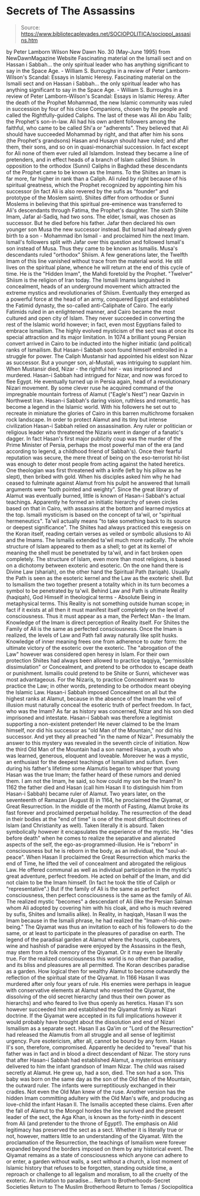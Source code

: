 # Secrets of The Assassins

> Source: https://www.bibliotecapleyades.net/SOCIOPOLITICA/sociopol_assasins.htm

by Peter Lamborn Wilson
New Dawn No. 30
(May-June 1995)
from NewDawnMagazine Website
Fascinating material on the Ismaili sect and on Hassan i Sabbah... the only spiritual leader who has anything significant to say in the Space Age. - William S. Burroughs in a review of Peter Lamborn-Wilson's Scandal: Essays in Islamic Heresy.
Fascinating material on the Ismaili sect
and on Hassan i Sabbah...
the only spiritual leader who has
anything significant to say in the Space Age. - William S. Burroughs
in a review of Peter Lamborn-Wilson's
Scandal: Essays in Islamic Heresy.
After the death of the Prophet Mohammad, the new Islamic community was ruled in succession by four of his close Companions, chosen by the people and called the Rightfully-guided Caliphs. The last of these was Ali ibn Abu Talib; the Prophet's son-in-law. Ali had his own ardent followers among the faithful, who came to be called Shi'a or "adherents".
They believed that Ali should have succeeded Mohammad by right, and that after him his sons (the Prophet's grandsons) Hasan and Husayn should have ruled; and after them, their sons, and so on in quasi-monarchial succession. In fact except for Ali none of them ever ruled all Islamdom. Instead they became a line of pretenders, and in effect heads of a branch of Islam called Shiism. In opposition to the orthodox (Sunni) Caliphs in Baghdad these descendants of the Prophet came to be known as the Imams. To the Shiites an Imam is far more, far higher in rank than a Caliph. Ali ruled by right because of his spiritual greatness, which the Prophet recognized by appointing him his successor (in fact Ali is also revered by the sufis as "founder" and prototype of the Moslem saint). Shiites differ from orthodox or Sunni Moslems in believing that this spiritual pre-eminence was transferred to Ali's descendants through Fatima, the Prophet's daughter. The sixth Shiite Imam, Jafar al-Sadiq, had two sons. The elder, Ismail, was chosen as successor. But he died before his father. Jafar then declared his own younger son Musa the new successor instead. But Ismail had already given birth to a son - Mohammad ibn Ismail - and proclaimed him the next Imam. Ismail's followers split with Jafar over this question and followed Ismail's son instead of Musa. Thus they came to be known as Ismailis. Musa's descendants ruled "orthodox" Shiism. A few generations later, the Twelfth Imam of this line vanished without trace from the material world. He still lives on the spiritual plane, whence he will return at the end of this cycle of time. He is the "Hidden Imam", the Mahdi foretold by the Prophet. "Twelver" Shiism is the religion of Iran today. The Ismaili Imams languished in concealment, heads of an underground movement which attracted the extreme mystics and revolutionaries of Shiism. Eventually they emerged as a powerful force at the head of an army, conquered Egypt and established the Fatimid dynasty, the so-called anti-Caliphate of Cairo. The early Fatimids ruled in an enlightened manner, and Cairo became the most cultured and open city of Islam. They never succeeded in converting the rest of the Islamic world however; in fact, even most Egyptians failed to embrace Ismailism. The highly evolved mysticism of the sect was at once its special attraction and its major limitation. In 1074 a brilliant young Persian convert arrived in Cairo to be inducted into the higher initiatic (and political) ranks of Ismailism.
But Hasan-i Sabbah soon found himself embroiled in a struggle for power. The Caliph Mustansir had appointed his eldest son Nizar as successor. But a younger son, al-Mustali, was intriguing to supplant him. When Mustansir died, Nizar - the rightful heir - was imprisoned and murdered. Hasan-i Sabbah had intrigued for Nizar, and now was forced to flee Egypt. He eventually turned up in Persia again, head of a revolutionary Nizari movement. By some clever ruse he acquired command of the impregnable mountain fortress of Alamut ("Eagle's Nest") near Qazvin in Northwest Iran. Hasan-i Sabbah's daring vision, ruthless and romantic, has become a legend in the Islamic world. With his followers he set out to recreate in miniature the glories of Cairo in this barren multichrome forsaken rock landscape. In order to protect Alamut and its tiny but intense civilization Hasan-i Sabbah relied on assassination. Any ruler or politician or religious leader who threatened the Nizaris went in danger of a fanatic's dagger. In fact Hasan's first major publicity coup was the murder of the Prime Minister of Persia, perhaps the most powerful man of the era (and according to legend, a childhood friend of Sabbah's). Once their fearful reputation was secure, the mere threat of being on the eso-terrorist hit-list was enough to deter most people from acting against the hated heretics. One theologian was first threatened with a knife (left by his pillow as he slept), then bribed with gold. When his disciples asked him why he had ceased to fulminate against Alamut from his pulpit he answered that Ismaili arguments were "both pointed and weighty". Since the great library of Alamut was eventually burned, little is known of Hasan-i Sabbah's actual teachings. Apparently he formed an initiatic hierarchy of seven circles based on that in Cairo, with assassins at the bottom and learned mystics at the top. Ismaili mysticism is based on the concept of ta'wil, or "spiritual hermeneutics".
Ta'wil actually means "to take something back to its source or deepest significance". The Shiites had always practiced this exegesis on the Koran itself, reading certain verses as veiled or symbolic allusions to Ali and the Imams. The Ismailis extended ta'wil much more radically. The whole structure of Islam appeared to them as a shell; to get at its kernel of meaning the shell must be penetrated by ta'wil, and in fact broken open completely. The structure of Islam, even more than most religions, is based on a dichotomy between exoteric and esoteric. On the one hand there is Divine Law (shariah), on the other hand the Spiritual Path (tariqah).
Usually the Path is seen as the esoteric kernel and the Law as the exoteric shell. But to Ismailism the two together present a totality which in its turn becomes a symbol to be penetrated by ta'wil. Behind Law and Path is ultimate Reality (haqiqah), God Himself in theological terms - Absolute Being in metaphysical terms. This Reality is not something outside human scope; in fact if it exists at all then it must manifest itself completely on the level of consciousness. Thus it must appear as a man, the Perfect Man - the Imam. Knowledge of the Imam is direct perception of Reality itself. For Shiites the Family of Ali is the same as perfected consciousness. Once the Imam is realized, the levels of Law and Path fall away naturally like split husks. Knowledge of inner meaning frees one from adherence to outer form: the ultimate victory of the esoteric over the exoteric. The "abrogation of the Law" however was considered open heresy in Islam. For their own protection Shiites had always been allowed to practice taqqiya, "permissible dissimulation" or Concealment, and pretend to be orthodox to escape death or punishment. Ismailis could pretend to be Shiite or Sunni, whichever was most advantageous. For the Nizaris, to practice Concealment was to practice the Law; in other words, pretending to be orthodox meant obeying the Islamic Law. Hasan-i Sabbah imposed Concealment on all but the highest ranks at Alamut, because in the absence of the Imam the veil of illusion must naturally conceal the esoteric truth of perfect freedom. In fact, who was the Imam?
As far as history was concerned, Nizar and his son died imprisoned and intestate.
Hasan-i Sabbah was therefore a legitimist supporting a non-existent pretender! He never claimed to be the Imam himself, nor did his successor as "old Man of the Mountain," nor did his successor. And yet they all preached "in the name of Nizar". Presumably the answer to this mystery was revealed in the seventh circle of initiation. Now the third Old Man of the Mountain had a son named Hasan, a youth who was learned, generous, eloquent and loveable. Moreover he was a mystic, an enthusiast for the deepest teachings of Ismailism and sufism. Even during his father's lifetime some Alamutis began to whisper that young Hasan was the true Imam; the father heard of these rumors and denied them.
I am not the Imam, he said, so how could my son be the Imam? In 1162 the father died and Hasan (call him Hasan II to distinguish him from Hasan-i Sabbah) became ruler of Alamut. Two years later, on the seventeenth of Ramazan (August 8) in 1164, he proclaimed the Qiyamat, or Great Resurrection. In the middle of the month of Fasting, Alamut broke its fast forever and proclaimed perpetual holiday. The resurrection of the dead in their bodies at the "end of time" is one of the most difficult doctrines of Islam (and Christianity as well). Taken literally it is absurd. Taken symbolically however it encapsulates the experience of the mystic.
He "dies before death" when he comes to realize the separative and alienated aspects of the self, the ego-as-programmed-illusion. He is "reborn" in consciousness but he is reborn in the body, as an individual, the "soul-at-peace". When Hasan II proclaimed the Great Resurrection which marks the end of Time, he lifted the veil of concealment and abrogated the religious Law. He offered communal as well as individual participation in the mystic's great adventure, perfect freedom. He acted on behalf of the Imam, and did not claim to be the Imam himself. (In fact he took the title of Caliph or "representative".) But if the family of Ali is the same as perfect consciousness, then perfect consciousness is the same as the family of Ali. The realized mystic "becomes" a descendant of Ali (like the Persian Salman whom Ali adopted by covering him with his cloak, and who is much revered by sufis, Shiites and Ismailis alike). In Reality, in haqiqah, Hasan II was the Imam because in the Ismaili phrase, he had realized the "Imam-of-his-own-being." The Qiyamat was thus an invitation to each of his followers to do the same, or at least to participate in the pleasures of paradise on earth. The legend of the paradisal garden at Alamut where the houris, cupbearers, wine and hashish of paradise were enjoyed by the Assassins in the flesh, may stem from a folk memory of the Qiyamat. Or it may even be literally true. For the realized consciousness this world is no other than paradise, and its bliss and pleasures are all permitted.
The Koran describes paradise as a garden. How logical then for wealthy Alamut to become outwardly the reflection of the spiritual state of the Qiyamat. In 1166 Hasan II was murdered after only four years of rule. His enemies were perhaps in league with conservative elements at Alamut who resented the Qiyamat, the dissolving of the old secret hierarchy (and thus their own power as hierarchs) and who feared to live thus openly as heretics. Hasan II's son however succeeded him and established the Qiyamat firmly as Nizari doctrine. If the Qiyamat were accepted in its full implications however it would probably have brought about the dissolution and end of Nizari Ismailism as a separate sect. Hasan II as Qa'im or "Lord of the Resurrection" had released the Alamutis from all struggle and all sense of legitimist urgency. Pure esotericism, after all, cannot be bound by any form. Hasan II's son, therefore, compromised. Apparently he decided to "reveal" that his father was in fact and in blood a direct descendant of Nizar. The story runs that after Hasan-i Sabbah had established Alamut, a mysterious emissary delivered to him the infant grandson of Imam Nizar. The child was raised secretly at Alamut.
He grew up, had a son, died. The son had a son. This baby was born on the same day as the son of the Old Man of the Mountain, the outward ruler. The infants were surreptitiously exchanged in their cradles. Not even the Old Man knew of the ruse. Another version has the hidden Imam committing adultery with the Old Man's wife, and producing as love-child the infant Hasan II. The Ismailis accepted these claims.
Even after the fall of Alamut to the Mongol hordes the line survived and the present leader of the sect, the Aga Khan, is known as the forty-ninth in descent from Ali (and pretender to the throne of Egypt!). The emphasis on Alid legitimacy has preserved the sect as a sect. Whether it is literally true or not, however, matters little to an understanding of the Qiyamat. With the proclamation of the Resurrection, the teachings of Ismailism were forever expanded beyond the borders imposed on them by any historical event.
The Qiyamat remains as a state of consciousness which anyone can adhere to or enter, a garden without walls, a sect without a church, a lost moment of Islamic history that refuses to be forgotten, standing outside time, a reproach or challenge to all legalism and moralism, to all the cruelty of the exoteric.
An invitation to paradise...
Return to Brotherhoods-Secret Societies
Return to The Muslim Brotherhood
Return to Temas / Sociopolitica
